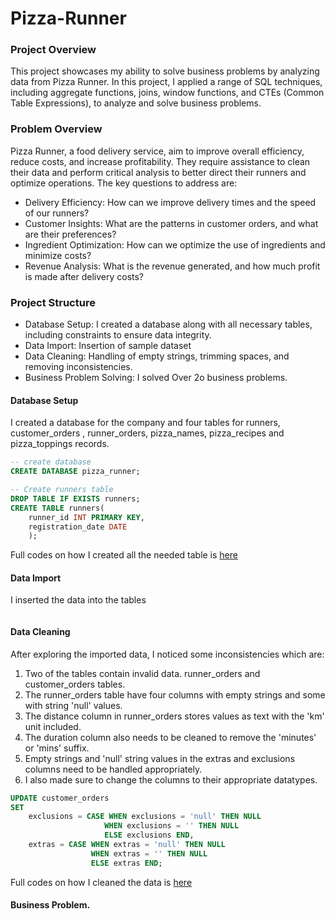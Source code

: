 # Pizza-Runner

### Project Overview
This project showcases my ability to solve business problems by analyzing data from Pizza Runner. In this project, I applied a range of SQL techniques, including aggregate functions, joins, window functions, and CTEs (Common Table Expressions), to analyze and solve business problems.


###  Problem Overview
Pizza Runner, a food delivery service, aim to improve overall efficiency, reduce costs, and increase profitability. They require assistance to clean their data and perform critical analysis to better direct their runners and optimize operations. The key questions to address are:

* Delivery Efficiency: How can we improve delivery times and the speed of our runners?
* Customer Insights: What are the patterns in customer orders, and what are their preferences?
* Ingredient Optimization: How can we optimize the use of ingredients and minimize costs?
* Revenue Analysis: What is the revenue generated, and how much profit is made after delivery costs?


### Project Structure

* Database Setup: I created a database along with all necessary tables, including constraints to ensure data integrity.
* Data Import: Insertion of sample dataset
* Data Cleaning: Handling of empty strings, trimming spaces, and removing inconsistencies. 
* Business Problem Solving: I solved Over 2o business problems.


#### Database Setup

I created a database for the company and four tables for runners, customer_orders , runner_orders, pizza_names, pizza_recipes and pizza_toppings records.

```sql
-- create database
CREATE DATABASE pizza_runner;
```

```sql
-- Create runners table
DROP TABLE IF EXISTS runners;
CREATE TABLE runners(
	runner_id INT PRIMARY KEY,
	registration_date DATE
	);
```

Full codes on how I created all the needed table is [here]()

#### Data Import

I inserted the data into the tables 

```sql

```
#### Data Cleaning

After exploring the imported data, I noticed some inconsistencies which are:

1. Two of the tables contain invalid data. runner_orders and customer_orders tables.
2. The runner_orders table have four columns with empty strings and some with string 'null' values.
3. The distance column in runner_orders stores values as text with the 'km' unit included.
4. The duration column also needs to be cleaned to remove the 'minutes' or 'mins' suffix.
5. Empty strings and 'null' string values in the extras and exclusions columns need to be handled appropriately.
6. I also made sure to change the columns to their appropriate datatypes.


```sql
UPDATE customer_orders
SET 
	exclusions = CASE WHEN exclusions = 'null' THEN NULL
	                 WHEN exclusions = '' THEN NULL
					 ELSE exclusions END,
	extras = CASE WHEN extras = 'null' THEN NULL
	              WHEN extras = '' THEN NULL 
				  ELSE extras END;

```
Full codes on how I cleaned the data is [here](https://github.com/beingEniola/Pizza-Runner/blob/main/pizza%20runner%20data%20cleaning.sql) 

#### Business Problem. 


	


